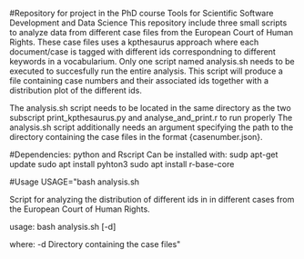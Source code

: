 #Repository for project in the PhD course Tools for Scientific Software Development and Data Science
This repository include three small scripts to analyze data from different case files from the European Court of Human Rights.
These case files uses a kpthesaurus approach where each document/case is tagged with different ids correspondning to different keywords in a vocabularium. 
Only one script named analysis.sh needs to be executed to succesfully run the entire analysis.
This script will produce a file containing case numbers and their associated ids together with a distribution plot of the different ids.

The analysis.sh script needs to be located in the same directory as the two subscript print_kpthesaurus.py and analyse_and_print.r to run properly
The analysis.sh script additionally needs an argument specifying the path to the directory containing the case files in the format {casenumber.json}.

#Dependencies: python and Rscript
Can be installed with:
  sudp apt-get update
  sudo apt install pyhton3
  sudo apt install r-base-core

#Usage
USAGE="bash analysis.sh

Script for analyzing the distribution of different ids in in different cases from the European Court of Human Rights.

usage: bash analysis.sh [-d]

where:
	-d Directory containing the case files"
  
